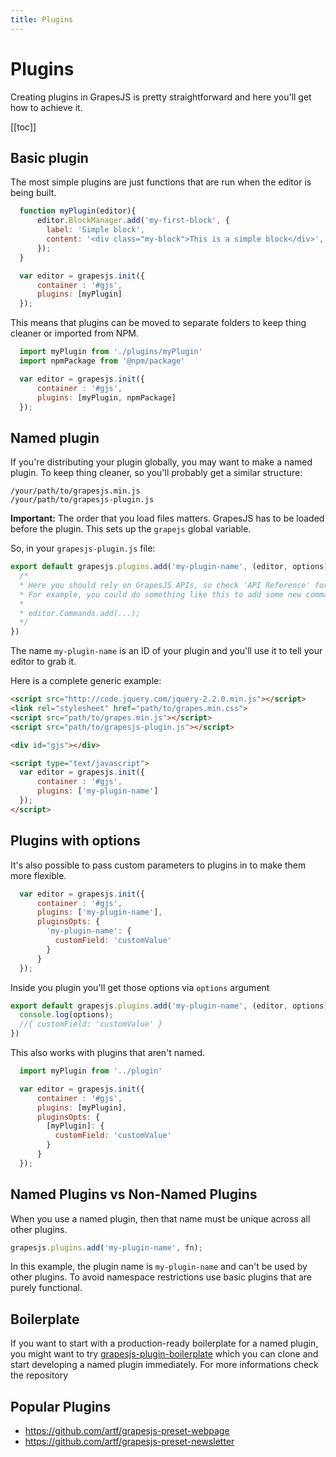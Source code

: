 ```yaml
---
title: Plugins
---
```


# Plugins

Creating plugins in GrapesJS is pretty straightforward and here you'll get how to achieve it.

[[toc]]

## Basic plugin

The most simple plugins are just functions that are run when the editor is being built.

```js
  function myPlugin(editor){
      editor.BlockManager.add('my-first-block', {
        label: 'Simple block',
        content: '<div class="my-block">This is a simple block</div>',
      });
  }

  var editor = grapesjs.init({
      container : '#gjs',
      plugins: [myPlugin]
  });
```

This means that plugins can be moved to separate folders to keep thing cleaner or imported from NPM.

```js
  import myPlugin from './plugins/myPlugin'
  import npmPackage from '@npm/package'

  var editor = grapesjs.init({
      container : '#gjs',
      plugins: [myPlugin, npmPackage]
  });
```



## Named plugin

If you're distributing your plugin globally, you may want to make a named plugin. To keep thing cleaner, so you'll probably get a similar structure:

```
/your/path/to/grapesjs.min.js
/your/path/to/grapesjs-plugin.js
```

**Important:** The order that you load files matters. GrapesJS has to be loaded before the plugin. This sets up the `grapejs` global variable.

So, in your `grapesjs-plugin.js` file:

```js
export default grapesjs.plugins.add('my-plugin-name', (editor, options) => {
  /*
  * Here you should rely on GrapesJS APIs, so check 'API Reference' for more info
  * For example, you could do something like this to add some new command:
  *
  * editor.Commands.add(...);
  */
})
```

The name `my-plugin-name` is an ID of your plugin and you'll use it to tell your editor to grab it.

Here is a complete generic example:

```html
<script src="http://code.jquery.com/jquery-2.2.0.min.js"></script>
<link rel="stylesheet" href="path/to/grapes.min.css">
<script src="path/to/grapes.min.js"></script>
<script src="path/to/grapesjs-plugin.js"></script>

<div id="gjs"></div>

<script type="text/javascript">
  var editor = grapesjs.init({
      container : '#gjs',
      plugins: ['my-plugin-name']
  });
</script>
```





## Plugins with options

It's also possible to pass custom parameters to plugins in to make them more flexible.

```js
  var editor = grapesjs.init({
      container : '#gjs',
      plugins: ['my-plugin-name'],
      pluginsOpts: {
        'my-plugin-name': {
          customField: 'customValue'
        }
      }
  });
```

Inside you plugin you'll get those options via `options` argument

```js
export default grapesjs.plugins.add('my-plugin-name', (editor, options) => {
  console.log(options);
  //{ customField: 'customValue' }
})
```

This also works with plugins that aren't named.

```js
  import myPlugin from '../plugin'

  var editor = grapesjs.init({
      container : '#gjs',
      plugins: [myPlugin],
      pluginsOpts: {
        [myPlugin]: {
          customField: 'customValue'
        }
      }
  });
```


## Named Plugins vs Non-Named Plugins

When you use a named plugin, then that name must be unique across all other plugins.

```js
grapesjs.plugins.add('my-plugin-name', fn);
```

In this example, the plugin name is `my-plugin-name` and can't be used by other plugins. To avoid namespace restrictions use basic plugins that are purely functional.

## Boilerplate

If you want to start with a production-ready boilerplate for a named plugin, you might want to try  [grapesjs-plugin-boilerplate](https://github.com/artf/grapesjs-plugin-boilerplate) which you can clone and start developing a named plugin immediately. For more informations check the repository


## Popular Plugins

 - https://github.com/artf/grapesjs-preset-webpage
 - https://github.com/artf/grapesjs-preset-newsletter